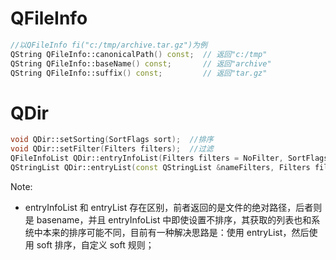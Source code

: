 # QFileInfo

```c++
//以QFileInfo fi("c:/tmp/archive.tar.gz")为例
QString QFileInfo::canonicalPath() const;  // 返回"c:/tmp"
QString QFileInfo::baseName() const;       // 返回"archive"
QString QFileInfo::suffix() const;         // 返回"tar.gz"
```

# QDir

```c++
void QDir::setSorting(SortFlags sort);  //排序
void QDir::setFilter(Filters filters);  //过滤
QFileInfoList QDir::entryInfoList(Filters filters = NoFilter, SortFlags sort = NoSort) const; //获取该目录下的文件列表
QStringList QDir::entryList(const QStringList &nameFilters, Filters filters = NoFilter, SortFlags sort = NoSort) const; //获取该目录下的文件列表
```

Note:

- entryInfoList 和 entryList 存在区别，前者返回的是文件的绝对路径，后者则是 basename，并且 entryInfoList 中即使设置不排序，其获取的列表也和系统中本来的排序可能不同，目前有一种解决思路是：使用 entryList，然后使用 soft 排序，自定义 soft 规则；
